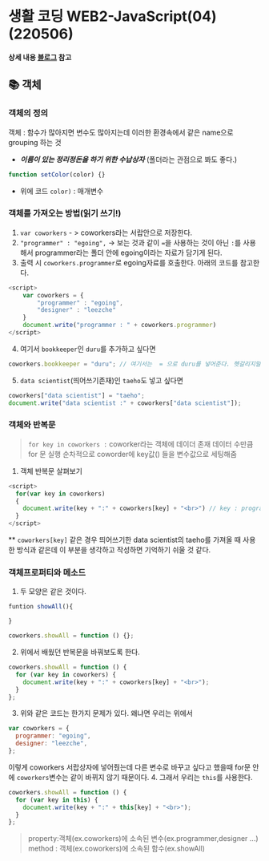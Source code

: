 # 생활 코딩 WEB2-JavaScript(04)(220506)

**상세 내용 [블로그](https://opentutorials.org/course/3085/18868) 참고**

## 📚 객체

### 객체의 정의

객체 : 함수가 많아지면 변수도 많아지는데 이러한 환경속에서 같은 name으로 grouping 하는 것

- **_이름이 있는 정리정돈을 하기 위한 수납상자_** (폴더라는 관점으로 봐도 좋다.)

```js
function setColor(color) {}
```

- 위에 코드 `color)` : 매개변수

### 객체를 가져오는 방법(읽기 쓰기!)

1. `var coworkers` - > coworkers라는 서랍안으로 저장한다.
2. `"programmer" : "egoing",` -> 보는 것과 같이 `=`을 사용하는 것이 아닌 `:`를 사용해서 programmer라는 폴더 안에 egoing이라는 자료가 담기게 된다.
3. 출력 시 `coworkers.programmer`로 egoing자료를 호출한다. 아래의 코드를 참고한다.

```js
<script>
    var coworkers = {
        "programmer" : "egoing",
        "designer" : "leezche"
    }
    document.write("programmer : " + coworkers.programmer)
</script>
```

4. 여기서 `bookkeeper`인 `duru`를 추가하고 싶다면

```js
coworkers.bookkeeper = "duru"; // 여기서는  = 으로 duru를 넣어준다. 헷갈리지말기
```

5. `data scientist`(띄어쓰기존재)인 `taeho`도 넣고 싶다면

```js
coworkers["data scientist"] = "taeho";
document.write("data scientist :" + coworkers["data scientist"]);
```

### 객체와 반복문

> `for key in coworkers :`
> coworker라는 객체에 데이더 존재 데이터 수만큼 for 문 실행
> 순차적으로 coworder에 key값() 들을 변수값으로 세팅해줌

1. 객체 반복문 살펴보기

```js
<script>
  for(var key in coworkers)
  {
    document.write(key + ":" + coworkers[key] + "<br>") // key : programmer, desinger / coworkers[key] : egoing, leezche
  }
</script>
```

\*\* `coworkers[key]` 같은 경우 띄어쓰기한 data scientist의 taeho를 가져올 때 사용한 방식과 같은데 이 부분을 생각하고 작성하면 기억하기 쉬울 것 같다.

### 객체프로퍼티와 메소드

1. 두 모양은 같은 것이다.

```js
funtion showAll(){

}
```

```js
coworkers.showAll = function () {};
```

2. 위에서 배웠던 반복문을 바꿔보도록 한다.

```js
coworkers.showAll = function () {
  for (var key in coworkers) {
    document.write(key + ":" + coworkers[key] + "<br>");
  }
};
```

3. 위와 같은 코드는 한가지 문제가 있다. 왜냐면 우리는 위에서

```js
var coworkers = {
  programmer: "egoing",
  designer: "leezche",
};
```

이렇게 coworkers 서랍상자에 넣어줬는데 다른 변수로 바꾸고 싶다고 했을때 for문 안에 `coworkers`변수는 같이 바뀌지 않기 때문이다. 4. 그래서 우리는 `this`를 사용한다.

```js
coworkers.showAll = function () {
  for (var key in this) {
    document.write(key + ":" + this[key] + "<br>");
  }
};
```

> property:객체(ex.coworkers)에 소속된 변수(ex.programmer,designer ...)
> method : 객체(ex.coworkers)에 소속된 함수(ex.showAll)
